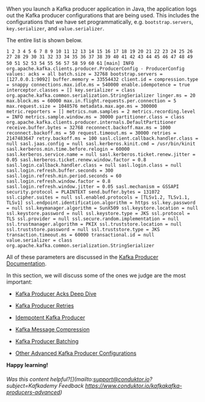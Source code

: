 When you launch a Kafka producer application in Java, the application logs out the Kafka producer configurations that are being used. This includes the configurations that we have set programmatically, e.g. `bootstrap.servers`, `key.serializer`, and `value.serializer`.

The entire list is shown below.

`1 2 3 4 5 6 7 8 9 10 11 12 13 14 15 16 17 18 19 20 21 22 23 24 25 26 27 28 29 30 31 32 33 34 35 36 37 38 39 40 41 42 43 44 45 46 47 48 49 50 51 52 53 54 55 56 57 58 59 60 61` `[main] INFO org.apache.kafka.clients.producer.ProducerConfig - ProducerConfig values: acks = all batch.size = 32768 bootstrap.servers = [127.0.0.1:9092] buffer.memory = 33554432 client.id = compression.type = snappy connections.max.idle.ms = 540000 enable.idempotence = true interceptor.classes = [] key.serializer = class org.apache.kafka.common.serialization.StringSerializer linger.ms = 20 max.block.ms = 60000 max.in.flight.requests.per.connection = 5 max.request.size = 1048576 metadata.max.age.ms = 300000 metric.reporters = [] metrics.num.samples = 2 metrics.recording.level = INFO metrics.sample.window.ms = 30000 partitioner.class = class org.apache.kafka.clients.producer.internals.DefaultPartitioner receive.buffer.bytes = 32768 reconnect.backoff.max.ms = 1000 reconnect.backoff.ms = 50 request.timeout.ms = 30000 retries = 2147483647 retry.backoff.ms = 100 sasl.client.callback.handler.class = null sasl.jaas.config = null sasl.kerberos.kinit.cmd = /usr/bin/kinit sasl.kerberos.min.time.before.relogin = 60000 sasl.kerberos.service.name = null sasl.kerberos.ticket.renew.jitter = 0.05 sasl.kerberos.ticket.renew.window.factor = 0.8 sasl.login.callback.handler.class = null sasl.login.class = null sasl.login.refresh.buffer.seconds = 300 sasl.login.refresh.min.period.seconds = 60 sasl.login.refresh.window.factor = 0.8 sasl.login.refresh.window.jitter = 0.05 sasl.mechanism = GSSAPI security.protocol = PLAINTEXT send.buffer.bytes = 131072 ssl.cipher.suites = null ssl.enabled.protocols = [TLSv1.2, TLSv1.1, TLSv1] ssl.endpoint.identification.algorithm = https ssl.key.password = null ssl.keymanager.algorithm = SunX509 ssl.keystore.location = null ssl.keystore.password = null ssl.keystore.type = JKS ssl.protocol = TLS ssl.provider = null ssl.secure.random.implementation = null ssl.trustmanager.algorithm = PKIX ssl.truststore.location = null ssl.truststore.password = null ssl.truststore.type = JKS transaction.timeout.ms = 60000 transactional.id = null value.serializer = class org.apache.kafka.common.serialization.StringSerializer`

All of these parameters are discussed in the [Kafka Producer Documentation](https://kafka.apache.org/documentation/#producerconfigs).

In this section, we will discuss some of the ones we judge are the most important:

-   [Kafka Producer Acks Deep Dive](https://www.conduktor.io/kafka/kafka-producer-acks-deep-dive/)
    
-   [Kafka Producer Retries](https://www.conduktor.io/kafka/kafka-producer-retries/)
    
-   [Idempotent Kafka Producer](https://www.conduktor.io/kafka/idempotent-kafka-producer/)
    
-   [Kafka Message Compression](https://www.conduktor.io/kafka/kafka-message-compression/)
    
-   [Kafka Producer Batching](https://www.conduktor.io/kafka/kafka-producer-batching/)
    
-   [Other Advanced Kafka Producer Configurations](https://www.conduktor.io/kafka/other-advanced-kafka-producer-configurations/)
    

**Happy learning!**

###### Was this content helpful?[](mailto:support@conduktor.io?subject=Kafkademy Feedback <https://www.conduktor.io/kafkakafka-producers-advanced>)
